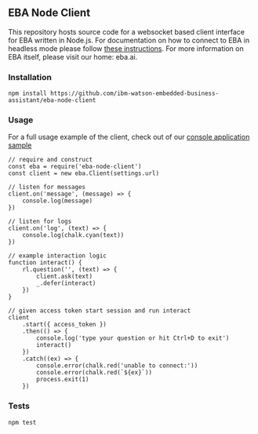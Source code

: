 ## EBA Node Client

This repository hosts source code for a websocket based client interface for EBA written in Node.js. For documentation on how to connect to EBA in headless mode please follow [these instructions](). For more information on EBA itself, please visit our home: eba.ai.


### Installation
`npm install https://github.com/ibm-watson-embedded-business-assistant/eba-node-client`

### Usage
For a full usage example of the client, check out of our [console application sample](https://github.com/ibm-watson-embedded-business-assistant/eba-example-agents/blob/master/samples/websocket-node-client/app.js)

```
// require and construct
const eba = require('eba-node-client')
const client = new eba.Client(settings.url)

// listen for messages
client.on('message', (message) => {
    console.log(message)
})

// listen for logs
client.on('log', (text) => {
    console.log(chalk.cyan(text))
})

// example interaction logic
function interact() {
    rl.question('', (text) => {
        client.ask(text)
        _.defer(interact)
    })
}

// given access token start session and run interact
client
    .start({ access_token })
    .then(() => {
        console.log('type your question or hit Ctrl+D to exit')
        interact()
    })
    .catch((ex) => {
        console.error(chalk.red('unable to connect:'))
        console.error(chalk.red(`${ex}`))
        process.exit(1)
    })
```

### Tests

`npm test`
